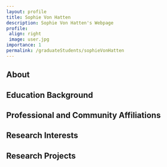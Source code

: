 ```yaml
---
layout: profile
title: Sophie Von Hatten
description: Sophie Von Hatten's Webpage
profile:
 align: right
 image: user.jpg
importance: 1
permalink: /graduateStudents/sophieVonHatten
---
```


## About

## Education Background

## Professional and Community Affiliations

## Research Interests

## Research Projects
